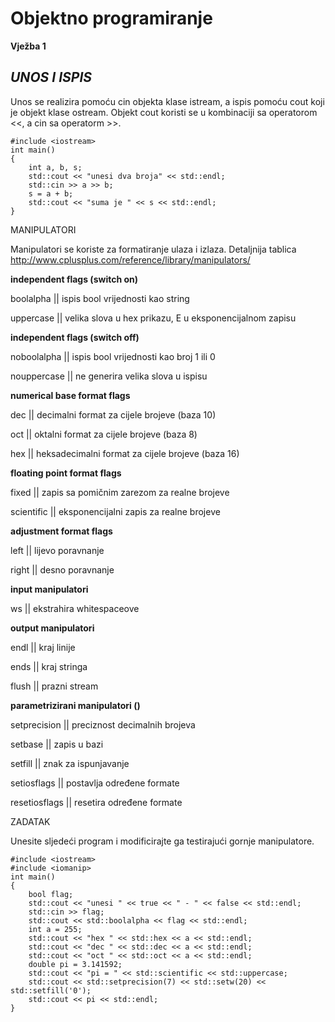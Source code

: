 # Objektno programiranje

**Vježba 1**

## _UNOS I ISPIS_

Unos se realizira pomoću cin objekta klase istream, a ispis pomoću cout koji je
objekt klase ostream. Objekt cout koristi se u kombinaciji sa operatorom <<, a
cin sa operatorm >>.

    #include <iostream>
    int main()
    {
        int a, b, s;
        std::cout << "unesi dva broja" << std::endl;
        std::cin >> a >> b;
        s = a + b;
        std::cout << "suma je " << s << std::endl;
    }


MANIPULATORI

Manipulatori se koriste za formatiranje ulaza i izlaza. 
Detaljnija tablica http://www.cplusplus.com/reference/library/manipulators/

**independent flags (switch on)**

boolalpha || ispis bool vrijednosti kao string

uppercase || velika slova u hex prikazu, E u eksponencijalnom zapisu


**independent flags (switch off)**

noboolalpha || ispis bool vrijednosti kao broj 1 ili 0

nouppercase || ne generira velika slova u ispisu


**numerical base format flags**

dec || decimalni format za cijele brojeve (baza 10)

oct || oktalni format za cijele brojeve (baza 8)

hex || heksadecimalni format za cijele brojeve (baza 16)


**floating point format flags**

fixed || zapis sa pomičnim zarezom za realne brojeve

scientific || eksponencijalni zapis za realne brojeve


**adjustment format flags**

left || lijevo poravnanje

right || desno poravnanje


**input manipulatori**

ws || ekstrahira whitespaceove


**output manipulatori**

endl || kraj linije

ends || kraj stringa

flush || prazni stream


**parametrizirani manipulatori (<iomanip>)**

setprecision || preciznost decimalnih brojeva

setbase || zapis u bazi

setfill || znak za ispunjavanje

setiosflags || postavlja određene formate

resetiosflags || resetira određene formate


ZADATAK

Unesite sljedeći program i modificirajte ga testirajući gornje manipulatore.

    #include <iostream>
    #include <iomanip>
    int main()
    {
        bool flag;
        std::cout << "unesi " << true << " - " << false << std::endl;
        std::cin >> flag;
        std::cout << std::boolalpha << flag << std::endl;
        int a = 255;
        std::cout << "hex " << std::hex << a << std::endl;
        std::cout << "dec " << std::dec << a << std::endl;
        std::cout << "oct " << std::oct << a << std::endl;
        double pi = 3.141592;
        std::cout << "pi = " << std::scientific << std::uppercase;
        std::cout << std::setprecision(7) << std::setw(20) << std::setfill('0');
        std::cout << pi << std::endl;
    }

